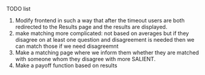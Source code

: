 TODO list

1. Modify frontend in such a way that after the timeout users are both redirected to the Results page and the results
   are displayed.
2. make matching more complicated: not based on averages but if they disagree on at least one question and disagreement
   is needed then we can match those if we need disagreemnt
3. Make a matching page where we inform them whether they are matched with someone whom they disagree with more SALIENT.
2. Make a payoff function based on results
